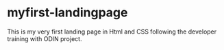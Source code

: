 # myfirst-landingpage

This is my very first landing page in Html and CSS following the developer training with ODIN project.

